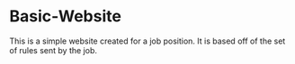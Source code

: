 # Basic-Website
This is a simple website created for a job position. It is based off of the set of rules sent by the job.

